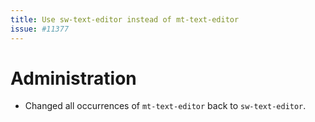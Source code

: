 ```yaml
---
title: Use sw-text-editor instead of mt-text-editor
issue: #11377
---
```

# Administration
* Changed all occurrences of `mt-text-editor` back to `sw-text-editor`.
